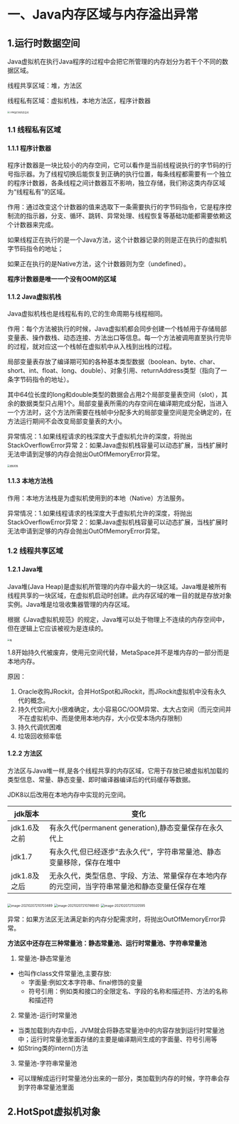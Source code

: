 # 一、Java内存区域与内存溢出异常

## 1.运行时数据空间

Java虚拟机在执行Java程序的过程中会把它所管理的内存划分为若干个不同的数据区域。

线程共享区域：堆，方法区

线程私有区域：虚拟机栈，本地方法区，程序计数器

<img src="http://image.xybh.online/JVM%E8%BF%90%E8%A1%8C%E6%97%B6%E5%86%85%E5%AD%98%E7%A9%BA%E9%97%B4.png" alt="JVM运行时内存空间" style="zoom:33%; text-align=center;"/>

### 1.1 线程私有区域

#### 1.1.1 程序计数器

程序计数器是一块比较小的内存空间，它可以看作是当前线程说执行的字节码的行号指示器。为了线程切换后能恢复到正确的执行位置，每条线程都需要有一个独立的程序计数器，各条线程之间计数器互不影响，独立存储，我们称这类内存区域为“线程私有”的区域。

作用：通过改变这个计数器的值来选取下一条需要执行的字节码指令，它是程序控制流的指示器，分支、循环、跳转、异常处理、线程恢复等基础功能都需要依赖这个计数器来完成。

如果线程正在执行的是一个Java方法，这个计数器记录的则是正在执行的虚拟机字节码指令的地址；

如果正在执行的是Native方法，这个计数器则为空（undefined）。

**程序计数器是唯一一个没有OOM的区域**

#### 1.1.2 Java虚拟机栈

Java虚拟机栈也是线程私有的,它的生命周期与线程相同。

作用：每个方法被执行的时候，Java虚拟机都会同步创建一个栈帧用于存储局部变量表、操作数栈、动态连接、方法出口等信息。每一个方法被调用直至执行完毕的过程，就对应这一个栈帧在虚拟机中从入栈到出栈的过程。

局部变量表存放了编译期可知的各种基本类型数据（boolean、byte、char、short、int、float、long、double）、对象引用、returnAddress类型（指向了一条字节码指令的地址）。

其中64位长度的long和double类型的数据会占用2个局部变量表空间（slot），其余的数据类型只占用1个。局部变量表所需的内存空间在编译期完成分配，当进入一个方法时，这个方法所需要在栈帧中分配多大的局部变量空间是完全确定的，在方法运行期间不会改变局部变量表的大小。

异常情况：1.如果线程请求的栈深度大于虚拟机允许的深度，将抛出StackOverflowError异常 2：如果Java虚拟机栈容量可以动态扩展，当栈扩展时无法申请到足够的内存会抛出OutOfMemoryError异常。

<img src="http://image.xybh.online/%E8%99%9A%E6%8B%9F%E6%9C%BA%E6%A0%88.png" alt="虚拟机栈" style="zoom:33%; text-align=center;" />

#### 1.1.3 本地方法栈

作用：本地方法栈是为虚拟机使用到的本地（Native）方法服务。

异常情况：1.如果线程请求的栈深度大于虚拟机允许的深度，将抛出StackOverflowError异常 2：如果Java虚拟机栈容量可以动态扩展，当栈扩展时无法申请到足够的内存会抛出OutOfMemoryError异常。

### 1.2 线程共享区域

#### 1.2.1 Java堆

Java堆(Java Heap)是虚拟机所管理的内存中最大的一块区域。Java堆是被所有线程共享的一块区域，在虚拟机启动时创建。此内存区域的唯一目的就是存放对象实例。Java堆是垃圾收集器管理的内存区域。

根据《Java虚拟机规范》的规定，Java堆可以处于物理上不连续的内存空间中，但在逻辑上它应该被视为是连续的。

<img src="http://image.xybh.online/%E5%A0%86.png" alt="堆" style="zoom:33%; text-align=center;" />

1.8开始持久代被废弃，使用元空间代替，MetaSpace并不是堆内存的一部分而是本地内存。

原因：

1. Oracle收购JRockit，合并HotSpot和JRockit，而JRockit虚拟机中没有永久代的概念。
2. 持久代空间大小很难确定，太小容易GC/OOM异常、太大占空间（而元空间并不在虚拟机中、而是使用本地内存，大小仅受本场内存限制）
3. 持久代调优困难
4. 垃圾回收频率低

#### 1.2.2 方法区

方法区与Java堆一样,是各个线程共享的内存区域，它用于存放已被虚拟机加载的类型信息、常量、静态变量、即时编译器编译后的代码缓存等数据。

JDK8以后改用在本地内存中实现的元空间。

| jdk版本      | 变化                                                         |
| ------------ | ------------------------------------------------------------ |
| jdk1.6及之前 | 有永久代(permanent generation),静态变量保存在永久代上        |
| jdk1.7       | 有永久代,但已经逐步”去永久代“，字符串常量池、静态变量移除，保存在堆中 |
| jdk1.8及之后 | 无永久代，类型信息、字段、方法、常量保存在本地内存的元空间，当字符串常量池和静态变量任保存在堆 |



<img src="http://image.xybh.online/%E6%96%B9%E6%B3%95%E5%8C%BA-1.6.png" alt="image-20210207210703489" style="zoom: 50%;" />

<img src="http://image.xybh.online/%E6%96%B9%E6%B3%95%E5%8C%BA-1.7.png" alt="image-20210207210746840" style="zoom:50%;" />

<img src="http://image.xybh.online/%E6%96%B9%E6%B3%95%E5%8C%BA-1.8.png" alt="image-20210207211320595" style="zoom:50%;" />

异常：如果方法区无法满足新的内存分配需求时，将抛出OutOfMemoryError异常。

**方法区中还存在三种常量池：静态常量池、运行时常量池、字符串常量池**

1. 常量池-静态常量池

- 也叫作class文件常量池,主要存放:
  - 字面量:例如文本字符串、final修饰的变量
  - 符号引用：例如类和接口的全限定名、字段的名称和描述符、方法的名称和描述符

2. 常量池-运行时常量池

- 当类加载到内存中后，JVM就会将静态常量池中的内容存放到运行时常量池中；运行时常量池里面存储的主要是编译期间生成的字面量、符号引用等
- 如String类的intern()方法

3. 常量池-字符串常量池

- 可以理解成运行时常量池分出来的一部分，类加载到内存的时候，字符串会存到字符串常量池里面

## 2.HotSpot虚拟机对象